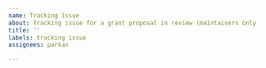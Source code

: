 ```yaml
---
name: Tracking Issue
about: Tracking issue for a grant proposal in review (maintainers only, please)
title: ''
labels: tracking issue
assignees: parkan

---
```


<!-- don't forget to tag this with the grant type -->
